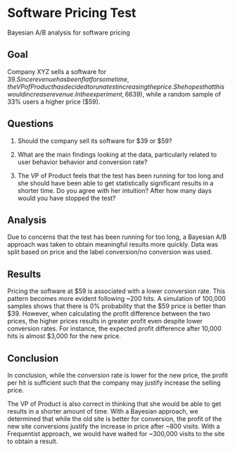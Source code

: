 # Software Pricing Test
Bayesian A/B analysis for software pricing

## Goal

Company XYZ sells a software for $39. Since revenue has been flat for some time, the VP of Product has decided to run a test increasing the price. She hopes that this would increase revenue. In the experiment, 66% of the users have seen the old price ($39), while a random sample of 33% users a higher price ($59).

## Questions
1. Should the company sell its software for $39 or $59?

2. What are the main findings looking at the data, particularly related to user behavior behavior and conversion rate?

3. The VP of Product feels that the test has been running for too long and she should have been able to get statistically significant results in a shorter time. Do you agree with her intuition? After how many days would you have stopped the test?

## Analysis
Due to concerns that the test has been running for too long, a Bayesian A/B approach was taken to obtain meaningful results more quickly. Data was split based on price and the label conversion/no conversion was used.

## Results
Pricing the software at $59 is associated with a lower conversion rate. This pattern becomes more evident following ~200 hits. A simulation of 100,000 samples shows that there is 0% probability that the $59 price is better than $39. However, when calculating the profit difference between the two prices, the higher prices results in greater profit even despite lower conversion rates. For instance, the expected profit difference after 10,000 hits is almost $3,000 for the new price.

## Conclusion

In conclusion, while the conversion rate is lower for the new price, the profit per hit is sufficient such that the company may justify increase the selling price.

The VP of Product is also correct in thinking that she would be able to get results in a shorter amount of time. With a Bayesian approach, we determined that while the old site is better for conversion, the profit of the new site conversions justify the increase in price after ~800 visits. With a Frequentist approach, we would have waited for ~300,000 visits to the site to obtain a result.
